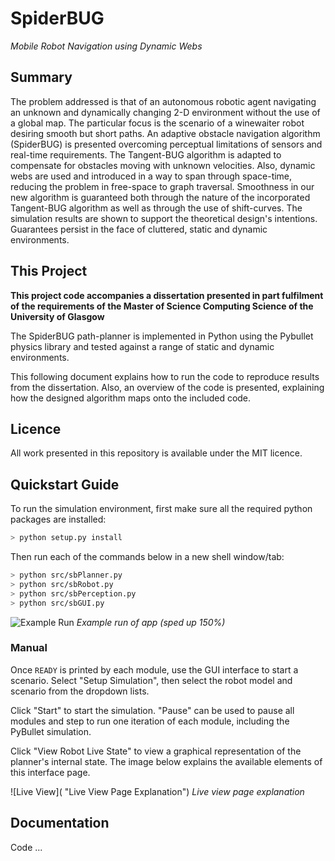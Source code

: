 # SpiderBUG 
_Mobile Robot Navigation using Dynamic Webs_

## Summary

The problem addressed is that of an autonomous robotic agent navigating an unknown and dynamically changing 2-D environment without the use of a global map. The particular focus is the scenario of a winewaiter robot desiring smooth but short paths. An adaptive obstacle navigation algorithm (SpiderBUG) is presented overcoming perceptual limitations of sensors and real-time requirements. The Tangent-BUG algorithm is adapted to compensate for obstacles moving with unknown velocities. Also, dynamic webs are used and introduced in a way to span through space-time, reducing the problem in free-space to graph traversal. Smoothness in our new algorithm is guaranteed both through the nature of the incorporated Tangent-BUG algorithm as well as through the use of shift-curves. The simulation results are shown to support the theoretical design's intentions. Guarantees persist in the face of cluttered, static and dynamic environments.

## This Project

**This project code accompanies a dissertation presented in part fulfilment of the requirements of the Master of Science Computing Science of the University of Glasgow**

The SpiderBUG path-planner is implemented in Python using the Pybullet physics library and tested against a range of static and dynamic environments.

This following document explains how to run the code to reproduce results from the dissertation. Also, an overview of the code is presented, explaining how the designed algorithm maps onto the included code.

## Licence

All work presented in this repository is available under the MIT licence.

## Quickstart Guide

To run the simulation environment, first make sure all the required python packages are installed:

``` bash
> python setup.py install
```

Then run each of the commands below in a new shell window/tab:

````bash
> python src/sbPlanner.py
> python src/sbRobot.py
> python src/sbPerception.py
> python src/sbGUI.py
````

![Example Run](https://raw.githubusercontent.com/the-jojo/SpiderBUG/master/md_files/overview.gif "Usage of Simulation Environment")
*Example run of app (sped up 150%)*

### Manual

Once `READY` is printed by each module, use the GUI interface to start a scenario. Select "Setup Simulation", then select the robot model and scenario from the dropdown lists. 

Click "Start" to start the simulation. "Pause" can be used to pause all modules and step to run one iteration of each module, including the PyBullet simulation.

Click "View Robot Live State" to view a graphical representation of the planner's internal state. The image below explains the available elements of this interface page.

![Live View]( "Live View Page Explanation")
*Live view page explanation*

## Documentation

Code ...
